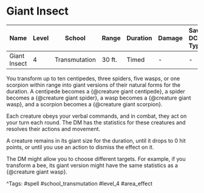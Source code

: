 # Giant Insect

| Name | Level | School | Range | Duration | Damage | Save DC & Type |
|------|-------|--------|-------|----------|--------|----------------|
| Giant Insect | 4 | Transmutation | 30 ft. | Timed | - | - |

You transform up to ten centipedes, three spiders, five wasps, or one scorpion within range into giant versions of their natural forms for the duration. A centipede becomes a {@creature giant centipede}, a spider becomes a {@creature giant spider}, a wasp becomes a {@creature giant wasp}, and a scorpion becomes a {@creature giant scorpion}.

Each creature obeys your verbal commands, and in combat, they act on your turn each round. The DM has the statistics for these creatures and resolves their actions and movement.

A creature remains in its giant size for the duration, until it drops to 0 hit points, or until you use an action to dismiss the effect on it.

The DM might allow you to choose different targets. For example, if you transform a bee, its giant version might have the same statistics as a {@creature giant wasp}.

^Tags: #spell #school_transmutation #level_4 #area_effect